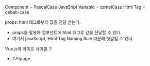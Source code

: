 Component = PascalCase
JavaSript Variable = camelCase
Html Tag = cebab-case

props: html 태그로부터 값을 전달 받는다.
- props를 활용해 컴포넌트에 html 태그로 값을 전달할 수 있다.
- 여기서 javaScript, Html Tag Naming Rule 때문에 헷갈릴 수 있다.

Vue.js의 라이프 사이클..?
- 270page